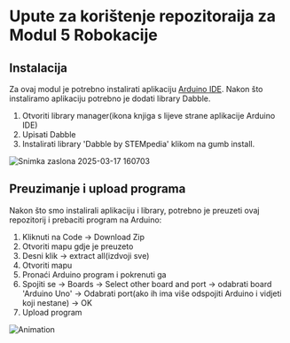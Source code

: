 # Upute za korištenje repozitoraija za Modul 5 Robokacije

## Instalacija

Za ovaj modul je potrebno instalirati aplikaciju [Arduino IDE](https://www.arduino.cc/en/software).
Nakon što instaliramo aplikaciju potrebno je dodati library Dabble.
1. Otvoriti library manager(ikona knjiga s lijeve strane aplikacije Arduino IDE)
2. Upisati Dabble
3. Instalirati library 'Dabble by STEMpedia' klikom na gumb install.

![Snimka zaslona 2025-03-17 160703](https://github.com/user-attachments/assets/bb0fd101-54ee-4660-bed1-fc2a1ddf1048)

## Preuzimanje i upload programa

Nakon što smo instalirali aplikaciju i library, potrebno je preuzeti ovaj repozitorij i prebaciti program na Arduino:
1. Kliknuti na Code -> Download Zip
2. Otvoriti mapu gdje je preuzeto
3. Desni klik -> extract all(izdvoji sve)
4. Otvoriti mapu
5. Pronaći Arduino program i pokrenuti ga
6. Spojiti se -> Boards -> Select other board and port -> odabrati board 'Arduino Uno' -> Odabrati port(ako ih ima više odspojiti Arduino i vidjeti koji nestane) -> OK
7. Upload program

![Animation](https://github.com/user-attachments/assets/23c31045-f760-4fab-832c-f6fbacd7a8b7)
